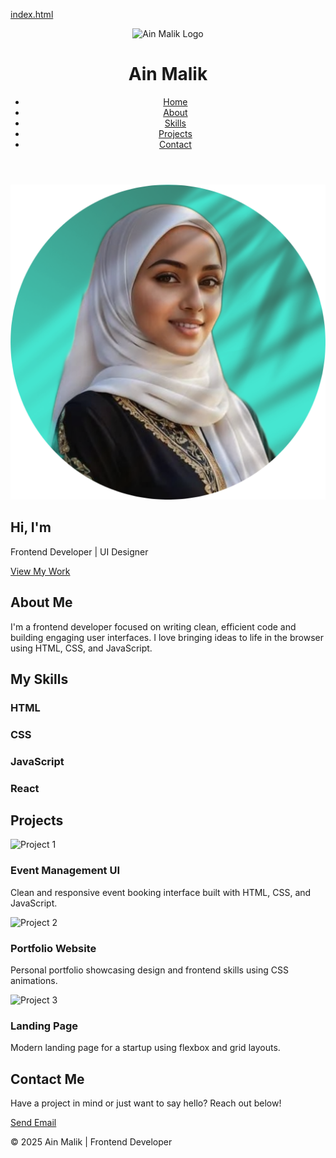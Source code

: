 [index.html](https://github.com/user-attachments/files/23206304/index.html)
<!DOCTYPE html>
<html lang="en">
<head>
  <meta charset="UTF-8" />
  <meta name="viewport" content="width=device-width, initial-scale=1.0" />
  <title>Ain Malik | Frontend Developer</title>
  <link rel="stylesheet" href="style.css" />
  <link href="https://fonts.googleapis.com/css2?family=Poppins:wght@300;400;600&display=swap" rel="stylesheet">
</head>
<body>

 <header>
  <div class="container">
    <div class="logo">
      <img src="https://static.vecteezy.com/system/resources/previews/009/150/017/non_2x/ain-logo-ain-letter-ain-letter-logo-design-initials-ain-logo-linked-with-circle-and-uppercase-monogram-logo-ain-typography-for-technology-business-and-real-estate-brand-vector.jpg" alt="Ain Malik Logo" class="logo-img">
      <h1>Ain<span> Malik</span></h1>
    </div>
    <nav>
      <ul>
        <li><a href="#home">Home</a></li>
        <li><a href="#about">About</a></li>
        <li><a href="#skills">Skills</a></li>
        <li><a href="#projects">Projects</a></li>
        <li><a href="#contact">Contact</a></li>
      </ul>
    </nav>
  </div>
</header>


  <section class="hero">
  <div class="hero-content">
    <img src="images/profile.png" alt="Ain Malik" class="profile-pic">
    <div class="intro-text">
      <h2>Hi, I'm <span id="typewriter"></span></h2>
      <p>Frontend Developer | UI Designer</p>
      <a href="#projects" class="btn">View My Work</a>
    </div>
  </div>
  </section>
  <section id="about" class="about">
    <div class="container">
      <h2>About Me</h2>
      <p>I'm a frontend developer focused on writing clean, efficient code and building engaging user interfaces. I love bringing ideas to life in the browser using HTML, CSS, and JavaScript.</p>
    </div>
  </section>

  <section id="skills" class="skills">
    <div class="container">
      <h2>My Skills</h2>
      <div class="skills-grid">
        <div class="skill"><h3>HTML</h3><div class="bar"><span style="width:95%"></span></div></div>
        <div class="skill"><h3>CSS</h3><div class="bar"><span style="width:90%"></span></div></div>
        <div class="skill"><h3>JavaScript</h3><div class="bar"><span style="width:80%"></span></div></div>
        <div class="skill"><h3>React</h3><div class="bar"><span style="width:70%"></span></div></div>
      </div>
    </div>
  </section>

  <section id="projects" class="projects">
    <div class="container">
      <h2>Projects</h2>
      <div class="project-grid">
        <div class="card">
          <img src="https://cdn.dribbble.com/userupload/20585018/file/still-3a3c949581639300f2b07079424abbf5.png?format=webp&resize=400x300&vertical=center" alt="Project 1" />
          <h3>Event Management UI</h3>
          <p>Clean and responsive event booking interface built with HTML, CSS, and JavaScript.</p>
        </div>
        <div class="card">
          <img src="https://cdn.dribbble.com/userupload/34116204/file/original-0baa435d739a15b1ecc612fd4eb332f4.png?format=webp&resize=400x300&vertical=center" alt="Project 2" />
          <h3>Portfolio Website</h3>
          <p>Personal portfolio showcasing design and frontend skills using CSS animations.</p>
        </div>
        <div class="card">
          <img src="https://cdn.dribbble.com/userupload/16467699/file/still-66b588da559b992bf1a388f31d96a7bb.png?format=webp&resize=400x300&vertical=center" alt="Project 3" />
          <h3>Landing Page</h3>
          <p>Modern landing page for a startup using flexbox and grid layouts.</p>
        </div>
      </div>
    </div>
  </section>

  <section id="contact" class="contact">
    <div class="container">
      <h2>Contact Me</h2>
      <p> </p>
      <p>Have a project in mind or just want to say hello? Reach out below!</p>
      <a href="mailto:Ainamalik145@gmail.com" class="btn">Send Email</a>
    </div>
  </section>

  <footer>
    <p>© 2025 Ain Malik | Frontend Developer</p>
  </footer>
  <script src="script.js"></script>

</body>
</html>
